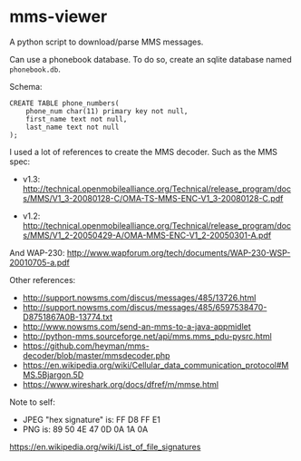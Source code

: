 # mms-viewer
A python script to download/parse MMS messages.

Can use a phonebook database.  To do so, create an sqlite database named `phonebook.db`.

Schema:
```
CREATE TABLE phone_numbers(
    phone_num char(11) primary key not null,
    first_name text not null,
    last_name text not null
);
```

I used a lot of references to create the MMS decoder.
Such as the MMS spec:
- v1.3: http://technical.openmobilealliance.org/Technical/release_program/docs/MMS/V1_3-20080128-C/OMA-TS-MMS-ENC-V1_3-20080128-C.pdf

- v1.2: http://technical.openmobilealliance.org/Technical/release_program/docs/MMS/V1_2-20050429-A/OMA-MMS-ENC-V1_2-20050301-A.pdf

And WAP-230: http://www.wapforum.org/tech/documents/WAP-230-WSP-20010705-a.pdf

Other references:
- http://support.nowsms.com/discus/messages/485/13726.html
- http://support.nowsms.com/discus/messages/485/6597538470-D8751867A0B-13774.txt
- http://www.nowsms.com/send-an-mms-to-a-java-appmidlet
- http://python-mms.sourceforge.net/api/mms.mms_pdu-pysrc.html
- https://github.com/heyman/mms-decoder/blob/master/mmsdecoder.php
- https://en.wikipedia.org/wiki/Cellular_data_communication_protocol#MMS.5Bjargon.5D
- https://www.wireshark.org/docs/dfref/m/mmse.html

Note to self:
- JPEG "hex signature" is: FF D8 FF E1
- PNG is: 89 50 4E 47 0D 0A 1A 0A

https://en.wikipedia.org/wiki/List_of_file_signatures
